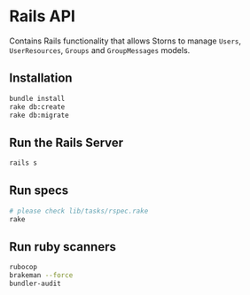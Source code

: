 # Rails API

Contains Rails functionality that allows Storns to manage `Users`, `UserResources`, `Groups` and `GroupMessages` models.

## Installation

```bash
bundle install
rake db:create
rake db:migrate
```

## Run the Rails Server

```bash
rails s
```

## Run specs

```bash
# please check lib/tasks/rspec.rake
rake
```

## Run ruby scanners

```bash
rubocop
brakeman --force
bundler-audit
```
